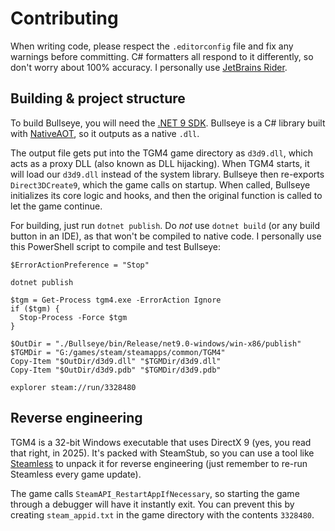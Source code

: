 # Contributing

When writing code, please respect the `.editorconfig` file and fix any warnings before committing. C# formatters all respond to it differently, so don't worry about 100% accuracy. I personally use [JetBrains Rider](https://www.jetbrains.com/rider).

## Building & project structure

To build Bullseye, you will need the [.NET 9 SDK](https://dotnet.microsoft.com/en-us/download/dotnet/9.0). Bullseye is a C# library built with [NativeAOT](https://learn.microsoft.com/en-us/dotnet/core/deploying/native-aot), so it outputs as a native `.dll`.

The output file gets put into the TGM4 game directory as `d3d9.dll`, which acts as a proxy DLL (also known as DLL hijacking). When TGM4 starts, it will load our `d3d9.dll` instead of the system library. Bullseye then re-exports `Direct3DCreate9`, which the game calls on startup. When called, Bullseye initializes its core logic and hooks, and then the original function is called to let the game continue.

For building, just run `dotnet publish`. Do *not* use `dotnet build` (or any build button in an IDE), as that won't be compiled to native code. I personally use this PowerShell script to compile and test Bullseye:

```pwsh
$ErrorActionPreference = "Stop"

dotnet publish

$tgm = Get-Process tgm4.exe -ErrorAction Ignore
if ($tgm) {
  Stop-Process -Force $tgm
}

$OutDir = "./Bullseye/bin/Release/net9.0-windows/win-x86/publish"
$TGMDir = "G:/games/steam/steamapps/common/TGM4"
Copy-Item "$OutDir/d3d9.dll" "$TGMDir/d3d9.dll"
Copy-Item "$OutDir/d3d9.pdb" "$TGMDir/d3d9.pdb"

explorer steam://run/3328480
```

## Reverse engineering

TGM4 is a 32-bit Windows executable that uses DirectX 9 (yes, you read that right, in 2025). It's packed with SteamStub, so you can use a tool like [Steamless](https://github.com/atom0s/Steamless) to unpack it for reverse engineering (just remember to re-run Steamless every game update).

The game calls `SteamAPI_RestartAppIfNecessary`, so starting the game through a debugger will have it instantly exit. You can prevent this by creating `steam_appid.txt` in the game directory with the contents `3328480`.
